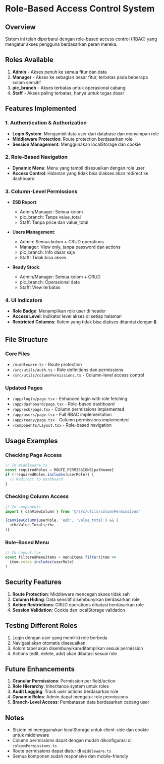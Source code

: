 # Role-Based Access Control System

## Overview
Sistem ini telah diperbarui dengan role-based access control (RBAC) yang mengatur akses pengguna berdasarkan peran mereka.

## Roles Available
1. **Admin** - Akses penuh ke semua fitur dan data
2. **Manager** - Akses ke sebagian besar fitur, terbatas pada beberapa kolom sensitif
3. **pic_branch** - Akses terbatas untuk operasional cabang
4. **Staff** - Akses paling terbatas, hanya untuk tugas dasar

## Features Implemented

### 1. Authentication & Authorization
- **Login System**: Mengambil data user dari database dan menyimpan role
- **Middleware Protection**: Route protection berdasarkan role
- **Session Management**: Menggunakan localStorage dan cookie

### 2. Role-Based Navigation
- **Dynamic Menu**: Menu yang tampil disesuaikan dengan role user
- **Access Control**: Halaman yang tidak bisa diakses akan redirect ke dashboard

### 3. Column-Level Permissions
- **ESB Report**: 
  - Admin/Manager: Semua kolom
  - pic_branch: Tanpa value_total
  - Staff: Tanpa price dan value_total
  
- **Users Management**:
  - Admin: Semua kolom + CRUD operations
  - Manager: View only, tanpa password dan actions
  - pic_branch: Info dasar saja
  - Staff: Tidak bisa akses

- **Ready Stock**:
  - Admin/Manager: Semua kolom + CRUD
  - pic_branch: Operasional data
  - Staff: View terbatas

### 4. UI Indicators
- **Role Badge**: Menampilkan role user di header
- **Access Level**: Indikator level akses di setiap halaman
- **Restricted Columns**: Kolom yang tidak bisa diakses ditandai dengan 🔒

## File Structure

### Core Files
- `/middleware.ts` - Route protection
- `/src/utils/auth.ts` - Role definitions dan permissions
- `/src/utils/columnPermissions.ts` - Column-level access control

### Updated Pages
- `/app/login/page.tsx` - Enhanced login with role fetching
- `/app/dashboard/page.tsx` - Role-based dashboard
- `/app/esb/page.tsx` - Column permissions implemented
- `/app/users/page.tsx` - Full RBAC implementation
- `/app/ready/page.tsx` - Column permissions implemented
- `/components/Layout.tsx` - Role-based navigation

## Usage Examples

### Checking Page Access
```typescript
// In middleware.ts
const requiredRoles = ROUTE_PERMISSIONS[pathname]
if (!requiredRoles.includes(userRole)) {
  // Redirect to dashboard
}
```

### Checking Column Access
```typescript
// In components
import { canViewColumn } from '@/src/utils/columnPermissions'

{canViewColumn(userRole, 'esb', 'value_total') && (
  <th>Value Total</th>
)}
```

### Role-Based Menu
```typescript
// In Layout.tsx
const filteredMenuItems = menuItems.filter(item => 
  item.roles.includes(userRole)
)
```

## Security Features

1. **Route Protection**: Middleware mencegah akses tidak sah
2. **Column Hiding**: Data sensitif disembunyikan berdasarkan role
3. **Action Restrictions**: CRUD operations dibatasi berdasarkan role
4. **Session Validation**: Cookie dan localStorage validation

## Testing Different Roles

1. Login dengan user yang memiliki role berbeda
2. Navigasi akan otomatis disesuaikan
3. Kolom tabel akan disembunyikan/ditampilkan sesuai permission
4. Actions (edit, delete, add) akan dibatasi sesuai role

## Future Enhancements

1. **Granular Permissions**: Permission per field/action
2. **Role Hierarchy**: Inheritance system untuk roles
3. **Audit Logging**: Track user actions berdasarkan role
4. **Dynamic Roles**: Admin dapat mengatur role permissions
5. **Branch-Level Access**: Pembatasan data berdasarkan cabang user

## Notes

- Sistem ini menggunakan localStorage untuk client-side dan cookie untuk middleware
- Column permissions dapat dengan mudah dikonfigurasi di `columnPermissions.ts`
- Route permissions dapat diatur di `middleware.ts`
- Semua komponen sudah responsive dan mobile-friendly